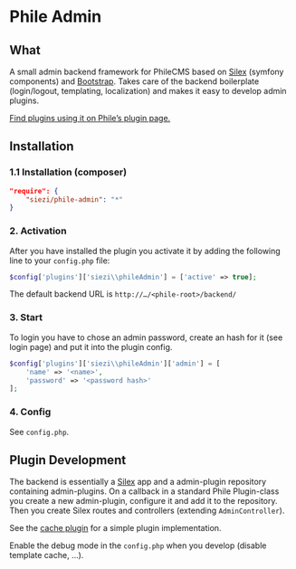# Phile Admin #

## What ##

A small admin backend framework for PhileCMS based on [Silex] (symfony components) and [Bootstrap]. Takes care of the backend boilerplate (login/logout, templating, localization) and makes it easy to develop admin plugins.

[Find plugins using it on Phile’s plugin page.](https://github.com/PhileCMS/Phile/wiki/%5BCOMMUNITY%5D-Plugins#admin--backend)

## Installation

### 1.1 Installation (composer) ###

```json
"require": {
	"siezi/phile-admin": "*"
}
```

<!--

### 1.2 Installation (Download)

* Install [Phile](https://github.com/PhileCMS/Phile)
* Clone this repo into `plugins/siezi/phileMarkdownEditor`

-->

### 2. Activation

After you have installed the plugin you activate it by adding the following line to your `config.php` file:

```php
$config['plugins']['siezi\\phileAdmin'] = ['active' => true];
```

The default backend URL is `http://…/<phile-root>/backend/`


### 3. Start ###

To login you have to chose an admin password, create an hash for it (see login page) and put it into the plugin config.

```php
$config['plugins']['siezi\\phileAdmin']['admin'] = [
	'name' => '<name>',
	'password' => '<password hash>'
];
```


### 4. Config ###

See `config.php`.

## Plugin Development ##

The backend is essentially a [Silex] app and a admin-plugin repository containing admin-plugins. On a callback in a standard Phile Plugin-class you create a new admin-plugin, configure it and add it to the repository. Then you create Silex routes and controllers (extending `AdminController`).

See the [cache plugin](https://github.com/Schlaefer/phileAdminCache) for a simple plugin implementation.

Enable the debug mode in the `config.php` when you develop (disable template cache, …).

[Bootstrap]: http://getbootstrap.com/
[Silex]: http://silex.sensiolabs.org/
